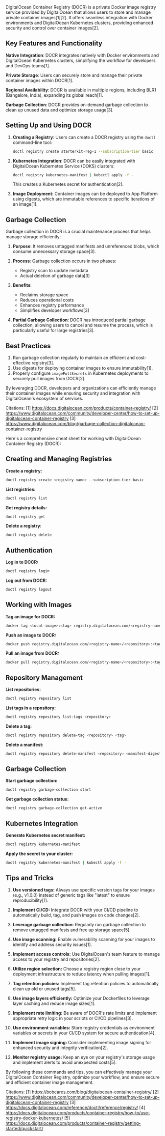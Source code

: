 DigitalOcean Container Registry (DOCR) is a private Docker image registry service provided by DigitalOcean that allows users to store and manage private container images[1][2]. It offers seamless integration with Docker environments and DigitalOcean Kubernetes clusters, providing enhanced security and control over container images[2].

## Key Features and Functionality

**Native Integration**: DOCR integrates natively with Docker environments and DigitalOcean Kubernetes clusters, simplifying the workflow for developers and DevOps teams[1].

**Private Storage**: Users can securely store and manage their private container images within DOCR[1].

**Regional Availability**: DOCR is available in multiple regions, including BLR1 (Bangalore, India), expanding its global reach[1].

**Garbage Collection**: DOCR provides on-demand garbage collection to clean up unused data and optimize storage usage[3].

## Setting Up and Using DOCR

1. **Creating a Registry**: Users can create a DOCR registry using the `doctl` command-line tool:

   ```bash
   doctl registry create starterkit-reg-1 --subscription-tier basic
   ```

2. **Kubernetes Integration**: DOCR can be easily integrated with DigitalOcean Kubernetes Service (DOKS) clusters:

   ```bash
   doctl registry kubernetes-manifest | kubectl apply -f -
   ```

   This creates a Kubernetes secret for authentication[2].

3. **Image Deployment**: Container images can be deployed to App Platform using digests, which are immutable references to specific iterations of an image[1].

## Garbage Collection

Garbage collection in DOCR is a crucial maintenance process that helps manage storage efficiently:

1. **Purpose**: It removes untagged manifests and unreferenced blobs, which consume unnecessary storage space[3].

2. **Process**: Garbage collection occurs in two phases:
   - Registry scan to update metadata
   - Actual deletion of garbage data[3]

3. **Benefits**: 
   - Reclaims storage space
   - Reduces operational costs
   - Enhances registry performance
   - Simplifies developer workflows[3]

4. **Partial Garbage Collection**: DOCR has introduced partial garbage collection, allowing users to cancel and resume the process, which is particularly useful for large registries[3].

## Best Practices

1. Run garbage collection regularly to maintain an efficient and cost-effective registry[3].
2. Use digests for deploying container images to ensure immutability[1].
3. Properly configure `imagePullSecrets` in Kubernetes deployments to securely pull images from DOCR[2].

By leveraging DOCR, developers and organizations can efficiently manage their container images while ensuring security and integration with DigitalOcean's ecosystem of services.

Citations:
[1] https://docs.digitalocean.com/products/container-registry/
[2] https://www.digitalocean.com/community/developer-center/how-to-set-up-digitalocean-container-registry
[3] https://www.digitalocean.com/blog/garbage-collection-digitalocean-container-registry

Here's a comprehensive cheat sheet for working with DigitalOcean Container Registry (DOCR):

## Creating and Managing Registries

**Create a registry:**
```bash
doctl registry create <registry-name> --subscription-tier basic
```

**List registries:**
```bash
doctl registry list
```

**Get registry details:**
```bash
doctl registry get
```

**Delete a registry:**
```bash
doctl registry delete
```

## Authentication

**Log in to DOCR:**
```bash
doctl registry login
```

**Log out from DOCR:**
```bash
doctl registry logout
```

## Working with Images

**Tag an image for DOCR:**
```bash
docker tag <local-image>:<tag> registry.digitalocean.com/<registry-name>/<repository>:<tag>
```

**Push an image to DOCR:**
```bash
docker push registry.digitalocean.com/<registry-name>/<repository>:<tag>
```

**Pull an image from DOCR:**
```bash
docker pull registry.digitalocean.com/<registry-name>/<repository>:<tag>
```

## Repository Management

**List repositories:**
```bash
doctl registry repository list
```

**List tags in a repository:**
```bash
doctl registry repository list-tags <repository>
```

**Delete a tag:**
```bash
doctl registry repository delete-tag <repository> <tag>
```

**Delete a manifest:**
```bash
doctl registry repository delete-manifest <repository> <manifest-digest>
```

## Garbage Collection

**Start garbage collection:**
```bash
doctl registry garbage-collection start
```

**Get garbage collection status:**
```bash
doctl registry garbage-collection get-active
```

## Kubernetes Integration

**Generate Kubernetes secret manifest:**
```bash
doctl registry kubernetes-manifest
```

**Apply the secret to your cluster:**
```bash
doctl registry kubernetes-manifest | kubectl apply -f -
```

## Tips and Tricks

1. **Use versioned tags:** Always use specific version tags for your images (e.g., v1.0.0) instead of generic tags like "latest" to ensure reproducibility[1].

2. **Implement CI/CD:** Integrate DOCR with your CI/CD pipeline to automatically build, tag, and push images on code changes[2].

3. **Leverage garbage collection:** Regularly run garbage collection to remove untagged manifests and free up storage space[5].

4. **Use image scanning:** Enable vulnerability scanning for your images to identify and address security issues[1].

5. **Implement access controls:** Use DigitalOcean's team feature to manage access to your registry and repositories[2].

6. **Utilize region selection:** Choose a registry region close to your deployment infrastructure to reduce latency when pulling images[1].

7. **Tag retention policies:** Implement tag retention policies to automatically clean up old or unused tags[5].

8. **Use image layers efficiently:** Optimize your Dockerfiles to leverage layer caching and reduce image sizes[1].

9. **Implement rate limiting:** Be aware of DOCR's rate limits and implement appropriate retry logic in your scripts or CI/CD pipelines[3].

10. **Use environment variables:** Store registry credentials as environment variables or secrets in your CI/CD system for secure authentication[4].

11. **Implement image signing:** Consider implementing image signing for enhanced security and integrity verification[2].

12. **Monitor registry usage:** Keep an eye on your registry's storage usage and implement alerts to avoid unexpected costs[5].

By following these commands and tips, you can effectively manage your DigitalOcean Container Registry, optimize your workflow, and ensure secure and efficient container image management.

Citations:
[1] https://bobcares.com/blog/digitalocean-container-registry/
[2] https://www.digitalocean.com/community/developer-center/how-to-set-up-digitalocean-container-registry
[3] https://docs.digitalocean.com/reference/doctl/reference/registry/
[4] https://docs.digitalocean.com/products/container-registry/how-to/use-registry-docker-kubernetes/
[5] https://docs.digitalocean.com/products/container-registry/getting-started/quickstart/